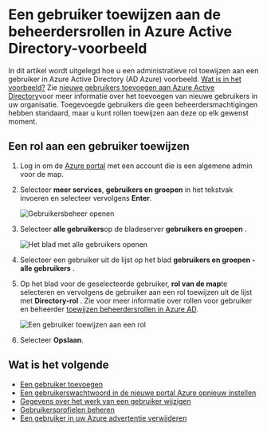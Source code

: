 <properties
    pageTitle="Een gebruiker toewijzen aan de beheerdersrollen in Azure Active Directory voorbeeld | Microsoft Azure"
    description="Hoe beheer van gebruikersgegevens in Azure Active Directory wijzigen"
    services="active-directory"
    documentationCenter=""
    authors="curtand"
    manager="femila"
    editor=""/>

<tags
    ms.service="active-directory"
    ms.workload="identity"
    ms.tgt_pltfrm="na"
    ms.devlang="na"
    ms.topic="article"
    ms.date="09/12/2016"
    ms.author="curtand"/>

# <a name="assign-a-user-to-administrator-roles-in-azure-active-directory-preview"></a>Een gebruiker toewijzen aan de beheerdersrollen in Azure Active Directory-voorbeeld

In dit artikel wordt uitgelegd hoe u een administratieve rol toewijzen aan een gebruiker in Azure Active Directory (AD Azure) voorbeeld. [Wat is in het voorbeeld?](active-directory-preview-explainer.md) Zie [nieuwe gebruikers toevoegen aan Azure Active Directory](active-directory-users-create-azure-portal.md)voor meer informatie over het toevoegen van nieuwe gebruikers in uw organisatie. Toegevoegde gebruikers die geen beheerdersmachtigingen hebben standaard, maar u kunt rollen toewijzen aan deze op elk gewenst moment.

## <a name="assign-a-role-to-a-user"></a>Een rol aan een gebruiker toewijzen

1.  Log in om de [Azure portal](https://portal.azure.com) met een account die is een algemene admin voor de map.

2.  Selecteer **meer services**, **gebruikers en groepen** in het tekstvak invoeren en selecteer vervolgens **Enter**.

    ![Gebruikersbeheer openen](./media/active-directory-users-assign-role-azure-portal/create-users-user-management.png)

3.  Selecteer **alle gebruikers**op de bladeserver **gebruikers en groepen** .

    ![Het blad met alle gebruikers openen](./media/active-directory-users-assign-role-azure-portal/create-users-open-users-blade.png)

4. Selecteer een gebruiker uit de lijst op het blad **gebruikers en groepen - alle gebruikers** .

5. Op het blad voor de geselecteerde gebruiker, **rol van de map**te selecteren en vervolgens de gebruiker aan een rol toewijzen uit de lijst met **Directory-rol** . Zie voor meer informatie over rollen voor gebruiker en beheerder [toewijzen beheerdersrollen in Azure AD](active-directory-assign-admin-roles.md).

      ![Een gebruiker toewijzen aan een rol](./media/active-directory-users-assign-role-azure-portal/create-users-assign-role.png)

6. Selecteer **Opslaan**.


## <a name="whats-next"></a>Wat is het volgende

- [Een gebruiker toevoegen](active-directory-users-create-azure-portal.md)
- [Een gebruikerswachtwoord in de nieuwe portal Azure opnieuw instellen](active-directory-users-reset-password-azure-portal.md)
- [Gegevens over het werk van een gebruiker wijzigen](active-directory-users-work-info-azure-portal.md)
- [Gebruikersprofielen beheren](active-directory-users-profile-azure-portal.md)
- [Een gebruiker in uw Azure advertentie verwijderen](active-directory-users-delete-user-azure-portal.md)
